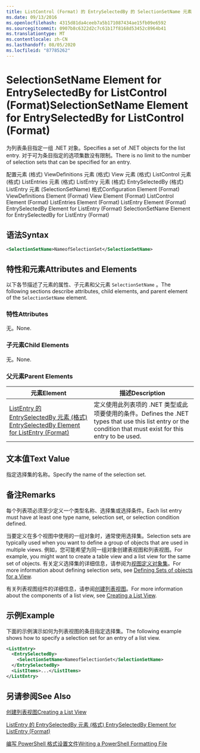 ```yaml
---
title: ListControl (Format) 的 EntrySelectedBy 的 SelectionSetName 元素 |Microsoft Docs
ms.date: 09/13/2016
ms.openlocfilehash: 4315d81da4ceeb7a5b171087434ae15fb09e6592
ms.sourcegitcommit: 0907b8c6322d2c7c61b17f8168d53452c8964b41
ms.translationtype: MT
ms.contentlocale: zh-CN
ms.lasthandoff: 08/05/2020
ms.locfileid: "87785262"
---
```

# <a name="selectionsetname-element-for-entryselectedby-for-listcontrol-format"></a><span data-ttu-id="abb6c-102">SelectionSetName Element for EntrySelectedBy for ListControl (Format)</span><span class="sxs-lookup"><span data-stu-id="abb6c-102">SelectionSetName Element for EntrySelectedBy for ListControl (Format)</span></span>

<span data-ttu-id="abb6c-103">为列表条目指定一组 .NET 对象。</span><span class="sxs-lookup"><span data-stu-id="abb6c-103">Specifies a set of .NET objects for the list entry.</span></span> <span data-ttu-id="abb6c-104">对于可为条目指定的选项集数没有限制。</span><span class="sxs-lookup"><span data-stu-id="abb6c-104">There is no limit to the number of selection sets that can be specified for an entry.</span></span>

<span data-ttu-id="abb6c-105">配置元素 (格式) ViewDefinitions 元素 (格式) View 元素 (格式) ListControl 元素 (格式) ListEntries 元素 (格式) ListEntry 元素 (格式) EntrySelectedBy (格式) ListEntry 元素 (SelectionSetName) 格式</span><span class="sxs-lookup"><span data-stu-id="abb6c-105">Configuration Element (Format) ViewDefinitions Element (Format) View Element (Format) ListControl Element (Format) ListEntries Element (Format) ListEntry Element (Format) EntrySelectedBy Element for ListEntry (Format) SelectionSetName Element for EntrySelectedBy for ListEntry (Format)</span></span>

## <a name="syntax"></a><span data-ttu-id="abb6c-106">语法</span><span class="sxs-lookup"><span data-stu-id="abb6c-106">Syntax</span></span>

```xml
<SelectionSetName>NameofSelectionSet</SelectionSetName>
```

## <a name="attributes-and-elements"></a><span data-ttu-id="abb6c-107">特性和元素</span><span class="sxs-lookup"><span data-stu-id="abb6c-107">Attributes and Elements</span></span>

<span data-ttu-id="abb6c-108">以下各节描述了元素的属性、子元素和父元素 `SelectionSetName` 。</span><span class="sxs-lookup"><span data-stu-id="abb6c-108">The following sections describe attributes, child elements, and parent element of the `SelectionSetName` element.</span></span>

### <a name="attributes"></a><span data-ttu-id="abb6c-109">特性</span><span class="sxs-lookup"><span data-stu-id="abb6c-109">Attributes</span></span>

<span data-ttu-id="abb6c-110">无。</span><span class="sxs-lookup"><span data-stu-id="abb6c-110">None.</span></span>

### <a name="child-elements"></a><span data-ttu-id="abb6c-111">子元素</span><span class="sxs-lookup"><span data-stu-id="abb6c-111">Child Elements</span></span>

<span data-ttu-id="abb6c-112">无。</span><span class="sxs-lookup"><span data-stu-id="abb6c-112">None.</span></span>

### <a name="parent-elements"></a><span data-ttu-id="abb6c-113">父元素</span><span class="sxs-lookup"><span data-stu-id="abb6c-113">Parent Elements</span></span>

|<span data-ttu-id="abb6c-114">元素</span><span class="sxs-lookup"><span data-stu-id="abb6c-114">Element</span></span>|<span data-ttu-id="abb6c-115">描述</span><span class="sxs-lookup"><span data-stu-id="abb6c-115">Description</span></span>|
|-------------|-----------------|
|[<span data-ttu-id="abb6c-116">ListEntry 的 EntrySelectedBy 元素 (格式) </span><span class="sxs-lookup"><span data-stu-id="abb6c-116">EntrySelectedBy Element for ListEntry (Format)</span></span>](./entryselectedby-element-for-listentry-for-listcontrol-format.md)|<span data-ttu-id="abb6c-117">定义使用此列表项的 .NET 类型或此项要使用的条件。</span><span class="sxs-lookup"><span data-stu-id="abb6c-117">Defines the .NET types that use this list entry or the condition that must exist for this entry to be used.</span></span>|

## <a name="text-value"></a><span data-ttu-id="abb6c-118">文本值</span><span class="sxs-lookup"><span data-stu-id="abb6c-118">Text Value</span></span>

<span data-ttu-id="abb6c-119">指定选择集的名称。</span><span class="sxs-lookup"><span data-stu-id="abb6c-119">Specify the name of the selection set.</span></span>

## <a name="remarks"></a><span data-ttu-id="abb6c-120">备注</span><span class="sxs-lookup"><span data-stu-id="abb6c-120">Remarks</span></span>

<span data-ttu-id="abb6c-121">每个列表项必须至少定义一个类型名称、选择集或选择条件。</span><span class="sxs-lookup"><span data-stu-id="abb6c-121">Each list entry must have at least one type name, selection set, or selection condition defined.</span></span>

<span data-ttu-id="abb6c-122">当要定义在多个视图中使用的一组对象时，通常使用选择集。</span><span class="sxs-lookup"><span data-stu-id="abb6c-122">Selection sets are typically used when you want to define a group of objects that are used in multiple views.</span></span> <span data-ttu-id="abb6c-123">例如，您可能希望为同一组对象创建表视图和列表视图。</span><span class="sxs-lookup"><span data-stu-id="abb6c-123">For example, you might want to create a table view and a list view for the same set of objects.</span></span> <span data-ttu-id="abb6c-124">有关定义选择集的详细信息，请参阅为[视图定义对象集](./defining-selection-sets.md)。</span><span class="sxs-lookup"><span data-stu-id="abb6c-124">For more information about defining selection sets, see [Defining Sets of objects for a View](./defining-selection-sets.md).</span></span>

<span data-ttu-id="abb6c-125">有关列表视图组件的详细信息，请参阅[创建列表视图](./creating-a-list-view.md)。</span><span class="sxs-lookup"><span data-stu-id="abb6c-125">For more information about the components of a list view, see [Creating a List View](./creating-a-list-view.md).</span></span>

## <a name="example"></a><span data-ttu-id="abb6c-126">示例</span><span class="sxs-lookup"><span data-stu-id="abb6c-126">Example</span></span>

<span data-ttu-id="abb6c-127">下面的示例演示如何为列表视图的条目指定选择集。</span><span class="sxs-lookup"><span data-stu-id="abb6c-127">The following example shows how to specify a selection set for an entry of a list view.</span></span>

```xml
<ListEntry>
  <EntrySelectedBy>
    <SelectionSetName>NameofSelectionSet</SelectionSetName>
  </EntrySelectedBy>
  <ListItems>...</ListItems>
</ListEntry>
```

## <a name="see-also"></a><span data-ttu-id="abb6c-128">另请参阅</span><span class="sxs-lookup"><span data-stu-id="abb6c-128">See Also</span></span>

[<span data-ttu-id="abb6c-129">创建列表视图</span><span class="sxs-lookup"><span data-stu-id="abb6c-129">Creating a List View</span></span>](./creating-a-list-view.md)

[<span data-ttu-id="abb6c-130">ListEntry 的 EntrySelectedBy 元素 (格式) </span><span class="sxs-lookup"><span data-stu-id="abb6c-130">EntrySelectedBy Element for ListEntry (Format)</span></span>](./entryselectedby-element-for-listentry-for-listcontrol-format.md)

[<span data-ttu-id="abb6c-131">编写 PowerShell 格式设置文件</span><span class="sxs-lookup"><span data-stu-id="abb6c-131">Writing a PowerShell Formatting File</span></span>](./writing-a-powershell-formatting-file.md)
